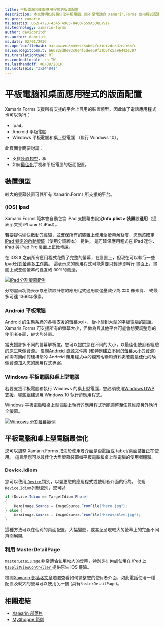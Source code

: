 ```yaml
---
title: 平板電腦和桌面應用程式的版面配置
description: 本文說明如何最佳化平板電腦，而不是電話的 Xamarin.Forms 應用程式配置。
ms.prod: xamarin
ms.assetid: D62F472B-4345-4983-8403-659A538B591F
ms.technology: xamarin-forms
author: davidbritch
ms.author: dabritch
ms.date: 02/01/2016
ms.openlocfilehash: 932b4aa9c865501284b02fc35e12dc8d7e7166fc
ms.sourcegitcommit: 66682dd8e93c0e4f5dee69f32b5fc5a96443e307
ms.translationtype: MT
ms.contentlocale: zh-TW
ms.lasthandoff: 06/08/2018
ms.locfileid: "35244841"
---
```

# <a name="layout-for-tablet-and-desktop-apps"></a>平板電腦和桌面應用程式的版面配置

Xamarin.Forms 支援所有支援的平台上可用的裝置類型，因此除了電話應用程式也可以執行：

* Ipad，
* Android 平板電腦
* Windows 平板電腦和桌上型電腦 （執行 Windows 10）。

此頁面會簡要討論：

* 支援[裝置類型](#Device_Types)，和
* 如何[最佳化](#optimize)手機和平板電腦的版面配置。

<a name="Device_Types" />

## <a name="device-types"></a>裝置類型

較大的螢幕裝置可供所有 Xamarin.Forms 所支援的平台。

### <a name="ipads-ios"></a>(iOS) Ipad

Xamarin.Forms 範本會自動包含 iPad 支援藉由設定**Info.plist > 裝置**設**通用**（這表示支援 iPhone 和 iPad）。

若要提供愉快啟動的經驗，並確保所有的裝置上使用全螢幕解析度，您應該確定[iPad 特定的啟動螢幕](~/ios/app-fundamentals/images-icons/launch-screens.md)（使用分鏡腳本） 提供。 這可確保應用程式在 iPad 迷你、 iPad 與 iPad Pro 裝置上正確轉譯。

在 iOS 9 之前所有應用程式花費了完整的螢幕，在裝置上，但現在可以執行一些 Ipad[分割螢幕多工作業](~/ios/platform/multitasking.md)。
這表示您的應用程式可能需要只輕薄資料行 畫面上，畫面上或整個螢幕的寬度的 50%的側邊。

[![](tablet-images/ipad-sml.png "iPad 分割螢幕範例")](tablet-images/ipad.png#lightbox "iPad 分割畫面範例")

分割畫面功能表示您應該設計您的應用程式適用於儘量減少為 320 像素寬、 或最多可達 1366年像素。

### <a name="android-tablets"></a>Android 平板電腦

Android 的生態系統的各種支援的螢幕大小、 從小型到大型的平板電腦的電話。 Xamarin.Forms 可支援所有的螢幕大小，但做為與其他平台可能會想要調整您的使用者介面，較大的裝置。

當支援許多不同的螢幕解析度，您可以提供您在不同的大小，以最佳化使用者經驗的原生映像資源。
檢閱[Android 資源](~/android/app-fundamentals/resources-in-android/index.md)文件集 (和特別[建立不同的螢幕大小的資源](~/android/app-fundamentals/resources-in-android/resources-for-varying-screens.md)) 如需有關如何建構您的 Android 應用程式中的檔案名稱和資料夾若要最佳化的映像資源加入您的應用程式專案。

### <a name="windows-tablets-and-desktops"></a>Windows 平板電腦和桌上型電腦

若要支援平板電腦和執行 Windows 的桌上型電腦，您必須使用[Windows UWP 支援](~/xamarin-forms/platform/windows/installation/index.md)，哪些組建通用 Windows 10 執行的應用程式。

Windows 平板電腦和桌上型電腦上執行的應用程式所能調整至任意維度另外執行全螢幕。

[![](tablet-images/splitscreen-sml.png "Windows 分割螢幕範例")](tablet-images/splitscreen.png#lightbox "Windows 分割畫面範例")


<a name="optimize" />

## <a name="optimizing-for-tablet-and-desktop"></a>平板電腦和桌上型電腦最佳化

您可以調整 Xamarin.Forms 取決於使用者介面是否電話或 tablet/桌面裝置正在使用。 這表示您可以最佳化大型螢幕裝置如平板電腦和桌上型電腦的使用者體驗。


### <a name="deviceidiom"></a>Device.Idiom

您可以使用[ `Device` ](~/xamarin-forms/platform/device.md)類別，以變更您的應用程式或使用者介面的行為。 使用`Device.Idiom`列舉型別，您可以

```csharp
if (Device.Idiom == TargetIdiom.Phone)
{
    HeroImage.Source = ImageSource.FromFile("hero.jpg");
} else {
    HeroImage.Source = ImageSource.FromFile("herotablet.jpg");
}
```

這種方法可以在個別的頁面配置，大幅變更，或甚至呈現較大的螢幕上的完全不同頁面展開。

### <a name="leveraging-masterdetailpage"></a>利用 MasterDetailPage

[ `MasterDetailPage` ](https://developer.xamarin.com/api/type/Xamarin.Forms.MasterDetailPage/)非常適合使用較大的螢幕，特別是在何處使用在 iPad 上[ `UISplitViewController` ](https://developer.xamarin.com/api/type/UIKit.UISplitViewController/)提供原生 iOS 體驗。

檢閱[Xamarin 部落格文章](https://blog.xamarin.com/bringing-xamarin-forms-apps-to-tablets/)若要查看如何調整您的使用者介面，如此電話使用一種配置及較大的螢幕可以使用另一個 (具有`MasterDetailPage`)。



## <a name="related-links"></a>相關連結

- [Xamarin 部落格](https://blog.xamarin.com/bringing-xamarin-forms-apps-to-tablets/)
- [MyShoppe 範例](https://github.com/jamesmontemagno/myshoppe)
